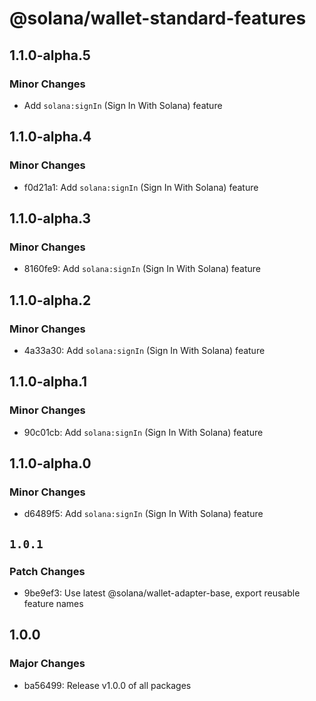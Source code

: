 # @solana/wallet-standard-features

## 1.1.0-alpha.5

### Minor Changes

-   Add `solana:signIn` (Sign In With Solana) feature

## 1.1.0-alpha.4

### Minor Changes

-   f0d21a1: Add `solana:signIn` (Sign In With Solana) feature

## 1.1.0-alpha.3

### Minor Changes

-   8160fe9: Add `solana:signIn` (Sign In With Solana) feature

## 1.1.0-alpha.2

### Minor Changes

-   4a33a30: Add `solana:signIn` (Sign In With Solana) feature

## 1.1.0-alpha.1

### Minor Changes

-   90c01cb: Add `solana:signIn` (Sign In With Solana) feature

## 1.1.0-alpha.0

### Minor Changes

-   d6489f5: Add `solana:signIn` (Sign In With Solana) feature

## `1.0.1`

### Patch Changes

-   9be9ef3: Use latest @solana/wallet-adapter-base, export reusable feature names

## 1.0.0

### Major Changes

-   ba56499: Release v1.0.0 of all packages
